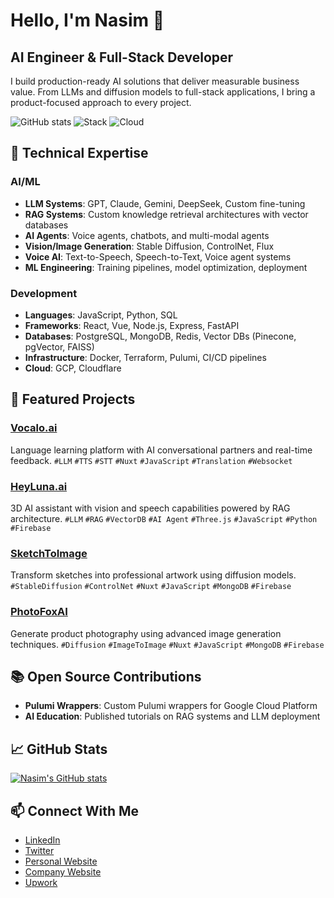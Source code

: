 # Hello, I'm Nasim 👋

## AI Engineer & Full-Stack Developer

I build production-ready AI solutions that deliver measurable business value. From LLMs and diffusion models to full-stack applications, I bring a product-focused approach to every project.

![GitHub stats](https://img.shields.io/badge/Specialties-AI%20Systems%20%7C%20LLMs%20%7C%20RAG%20%7C%20Diffusion-brightgreen)
![Stack](https://img.shields.io/badge/Stack-JavaScript%20%7C%20Python%20%7C%20Vue%20%7C%20React%20%7C%20Node-blue)
![Cloud](https://img.shields.io/badge/Cloud-GCP%20%7C%20Pulumi%20%7C%20Cloudflare%20%7C%20Docker-orange)

## 🧠 Technical Expertise

### AI/ML

- **LLM Systems**: GPT, Claude, Gemini, DeepSeek, Custom fine-tuning
- **RAG Systems**: Custom knowledge retrieval architectures with vector databases
- **AI Agents**: Voice agents, chatbots, and multi-modal agents
- **Vision/Image Generation**: Stable Diffusion, ControlNet, Flux
- **Voice AI**: Text-to-Speech, Speech-to-Text, Voice agent systems
- **ML Engineering**: Training pipelines, model optimization, deployment

### Development

- **Languages**: JavaScript, Python, SQL
- **Frameworks**: React, Vue, Node.js, Express, FastAPI
- **Databases**: PostgreSQL, MongoDB, Redis, Vector DBs (Pinecone, pgVector, FAISS)
- **Infrastructure**: Docker, Terraform, Pulumi, CI/CD pipelines
- **Cloud**: GCP, Cloudflare

## 🚀 Featured Projects

### [Vocalo.ai](https://vocalo.ai)

Language learning platform with AI conversational partners and real-time feedback.
`#LLM` `#TTS` `#STT` `#Nuxt` `#JavaScript` `#Translation` `#Websocket`

### [HeyLuna.ai](https://heyluna.ai)

3D AI assistant with vision and speech capabilities powered by RAG architecture.
`#LLM` `#RAG` `#VectorDB` `#AI Agent` `#Three.js` `#JavaScript` `#Python` `#Firebase`

### [SketchToImage](https://sketchtoimage.com)

Transform sketches into professional artwork using diffusion models.
`#StableDiffusion` `#ControlNet` `#Nuxt` `#JavaScript` `#MongoDB` `#Firebase`

### [PhotoFoxAI](https://photofoxai.com)

Generate product photography using advanced image generation techniques.
`#Diffusion` `#ImageToImage` `#Nuxt` `#JavaScript` `#MongoDB` `#Firebase`

## 📚 Open Source Contributions

- **Pulumi Wrappers**: Custom Pulumi wrappers for Google Cloud Platform
- **AI Education**: Published tutorials on RAG systems and LLM deployment

## 📈 GitHub Stats

[![Nasim's GitHub stats](https://github-readme-stats.vercel.app/api?username=nasimuddin01&show_icons=true&theme=radical)](https://github.com/anuraghazra/github-readme-stats)

## 📫 Connect With Me

- [LinkedIn](https://linkedin.com/in/nasimuddin01)
- [Twitter](https://twitter.com/nasimuddin01)
- [Personal Website](https://nasimuddin.com)
- [Company Website](https://connekt.studio)
- [Upwork](https://www.upwork.com/freelancers/nasimuddin01)

